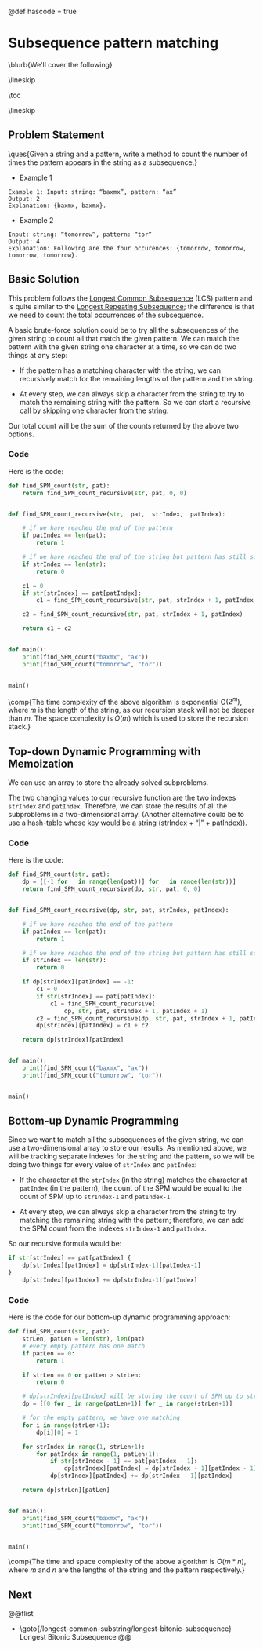 @def hascode = true

# Subsequence pattern matching

\blurb{We'll cover the following}

\lineskip

\toc

\lineskip

## Problem Statement

\ques{Given a string and a pattern, write a method to count the number of times the pattern appears in the string as a subsequence.}

* Example 1

```Plaintext
Example 1: Input: string: “baxmx”, pattern: “ax”
Output: 2
Explanation: {baxmx, baxmx}.
```

* Example 2

```Plaintext
Input: string: “tomorrow”, pattern: “tor”
Output: 4
Explanation: Following are the four occurences: {tomorrow, tomorrow, tomorrow, tomorrow}.
```

## Basic Solution

This problem follows the [Longest Common Subsequence](/longest-common-substring/longest-common-subsequence/) (LCS) pattern and is quite similar to the [Longest Repeating Subsequence](/longest-common-substring/longest-repeating-subsequence/); the difference is that we need to count the total occurrences of the subsequence.

A basic brute-force solution could be to try all the subsequences of the given string to count all that match the given pattern. We can match the pattern with the given string one character at a time, so we can do two things at any step:

* If the pattern has a matching character with the string, we can recursively match for the remaining lengths of the pattern and the string.

* At every step, we can always skip a character from the string to try to match the remaining string with the pattern. So we can start a recursive call by skipping one character from the string.

Our total count will be the sum of the counts returned by the above two options.

### Code

Here is the code:
```python
def find_SPM_count(str, pat):
    return find_SPM_count_recursive(str, pat, 0, 0)


def find_SPM_count_recursive(str,  pat,  strIndex,  patIndex):

    # if we have reached the end of the pattern
    if patIndex == len(pat):
        return 1

    # if we have reached the end of the string but pattern has still some characters left
    if strIndex == len(str):
        return 0

    c1 = 0
    if str[strIndex] == pat[patIndex]:
        c1 = find_SPM_count_recursive(str, pat, strIndex + 1, patIndex + 1)

    c2 = find_SPM_count_recursive(str, pat, strIndex + 1, patIndex)

    return c1 + c2


def main():
    print(find_SPM_count("baxmx", "ax"))
    print(find_SPM_count("tomorrow", "tor"))


main()
```

\comp{The time complexity of the above algorithm is exponential O$(2^{m})$, where $m$ is the length of the string, as our recursion stack will not be deeper than $m$. The space complexity is $O(m)$ which is used to store the recursion stack.}

## Top-down Dynamic Programming with Memoization

We can use an array to store the already solved subproblems.

The two changing values to our recursive function are the two indexes `strIndex` and `patIndex`. Therefore, we can store the results of all the subproblems in a two-dimensional array. (Another alternative could be to use a hash-table whose key would be a string (strIndex + “|” + patIndex)).

### Code

Here is the code:

```python
def find_SPM_count(str, pat):
    dp = [[-1 for _ in range(len(pat))] for _ in range(len(str))]
    return find_SPM_count_recursive(dp, str, pat, 0, 0)


def find_SPM_count_recursive(dp, str, pat, strIndex, patIndex):

    # if we have reached the end of the pattern
    if patIndex == len(pat):
        return 1

    # if we have reached the end of the string but pattern has still some characters left
    if strIndex == len(str):
        return 0

    if dp[strIndex][patIndex] == -1:
        c1 = 0
        if str[strIndex] == pat[patIndex]:
            c1 = find_SPM_count_recursive(
                dp, str, pat, strIndex + 1, patIndex + 1)
        c2 = find_SPM_count_recursive(dp, str, pat, strIndex + 1, patIndex)
        dp[strIndex][patIndex] = c1 + c2

    return dp[strIndex][patIndex]


def main():
    print(find_SPM_count("baxmx", "ax"))
    print(find_SPM_count("tomorrow", "tor"))


main()
```

## Bottom-up Dynamic Programming

Since we want to match all the subsequences of the given string, we can use a two-dimensional array to store our results. As mentioned above, we will be tracking separate indexes for the string and the pattern, so we will be doing two things for every value of `strIndex` and `patIndex`:

* If the character at the `strIndex` (in the string) matches the character at `patIndex` (in the pattern), the count of the SPM would be equal to the count of SPM up to `strIndex-1` and `patIndex-1`.

* At every step, we can always skip a character from the string to try matching the remaining string with the pattern; therefore, we can add the SPM count from the indexes `strIndex-1` and `patIndex`.

So our recursive formula would be:

```python
if str[strIndex] == pat[patIndex] {
    dp[strIndex][patIndex] = dp[strIndex-1][patIndex-1]
}
    dp[strIndex][patIndex] += dp[strIndex-1][patIndex]
```

### Code

Here is the code for our bottom-up dynamic programming approach:

```python
def find_SPM_count(str, pat):
    strLen, patLen = len(str), len(pat)
    # every empty pattern has one match
    if patLen == 0:
        return 1

    if strLen == 0 or patLen > strLen:
        return 0

    # dp[strIndex][patIndex] will be storing the count of SPM up to str[0..strIndex-1][0..patIndex-1]
    dp = [[0 for _ in range(patLen+1)] for _ in range(strLen+1)]

    # for the empty pattern, we have one matching
    for i in range(strLen+1):
        dp[i][0] = 1

    for strIndex in range(1, strLen+1):
        for patIndex in range(1, patLen+1):
            if str[strIndex - 1] == pat[patIndex - 1]:
                dp[strIndex][patIndex] = dp[strIndex - 1][patIndex - 1]
            dp[strIndex][patIndex] += dp[strIndex - 1][patIndex]

    return dp[strLen][patLen]


def main():
    print(find_SPM_count("baxmx", "ax"))
    print(find_SPM_count("tomorrow", "tor"))


main()
```

\comp{The time and space complexity of the above algorithm is $O(m*n)$, where $m$ and $n$ are the lengths of the string and the pattern respectively.}

## Next
@@flist
* \goto{/longest-common-substring/longest-bitonic-subsequence} Longest Bitonic Subsequence
@@